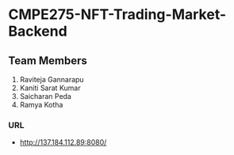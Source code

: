 # CMPE275-NFT-Trading-Market-Backend

## Team Members
1. Raviteja Gannarapu
2. Kaniti Sarat Kumar
3. Saicharan Peda
4. Ramya Kotha

### URL 
- http://137.184.112.89:8080/





